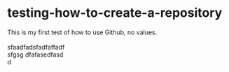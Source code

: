 # testing-how-to-create-a-repository
This is my first test of how to use Github, no values.
<br>  
sfaadfadsfadfaffadf  
sfgsg
dfafasedfasd  
d  
<br>  

